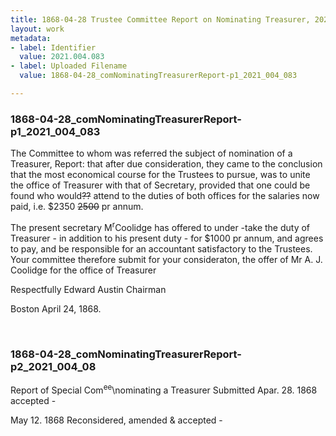 ```yaml
---
title: 1868-04-28 Trustee Committee Report on Nominating Treasurer, 2021.004.083
layout: work
metadata:
- label: Identifier
  value: 2021.004.083
- label: Uploaded Filename
  value: 1868-04-28_comNominatingTreasurerReport-p1_2021_004_083

---
```

<div class="pages">
<div id="page-1776010">
<h3><a name="page-1776010">1868-04-28_comNominatingTreasurerReport-p1_2021_004_083</a></h3>
<div class="page-content">
<p>The Committee to whom was referred the subject <span class='line-break'> </span>of nomination of a Treasurer, Report:  that after <span class='line-break'> </span>due consideration, they came to the conclusion that <span class='line-break'> </span>the most economical course for the Trustees to <span class='line-break'> </span>pursue, was to unite the office of Treasurer with<span class='line-break'> </span>that  of Secretary, provided that one could be found <span class='line-break'> </span>who would<del>??</del> attend to the duties of both offices for <span class='line-break'> </span>the salaries now paid, i.e. $2350 <del>2500</del> pr annum.</p>
<p>The present secretary M<sup>r</sup>Coolidge has offered to under<span class='line-break'> </span>-take the duty of Treasurer - in addition to his present <span class='line-break'> </span>duty - for $1000 pr annum, and agrees to pay, and <span class='line-break'> </span>be responsible for an accountant satisfactory to the <span class='line-break'> </span>Trustees.  Your committee therefore submit for <span class='line-break'> </span>your consideraton, the offer of Mr A. J. Coolidge for <span class='line-break'> </span>the office of Treasurer</p>
<p>Respectfully<span class='line-break'> </span>Edward Austin<span class='line-break'> </span>Chairman</p>
<p>Boston April 24, 1868.</p>
</div>
</div>
<br />
<div id="page-1776011">
<h3><a name="page-1776011">1868-04-28_comNominatingTreasurerReport-p2_2021_004_08</a></h3>
<div class="page-content">
<p>Report of Special Com<sup>ee</sup>\nominating a Treasurer<span class='line-break'> </span>Submitted Apar. 28. 1868<span class='line-break'> </span>accepted -</p>
<p>May 12. 1868<span class='line-break'> </span>Reconsidered, amended &amp;<span class='line-break'> </span>accepted -</p>
</div>
</div>
<br />
</div>
